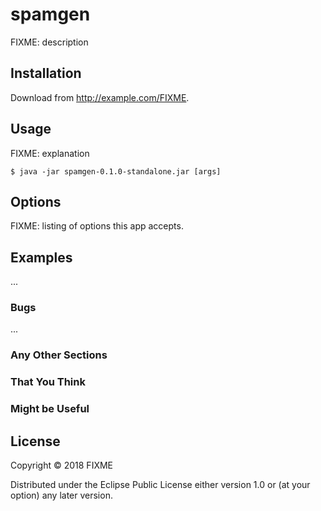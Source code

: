# spamgen

FIXME: description

## Installation

Download from http://example.com/FIXME.

## Usage

FIXME: explanation

    $ java -jar spamgen-0.1.0-standalone.jar [args]

## Options

FIXME: listing of options this app accepts.

## Examples

...

### Bugs

...

### Any Other Sections
### That You Think
### Might be Useful

## License

Copyright © 2018 FIXME

Distributed under the Eclipse Public License either version 1.0 or (at
your option) any later version.
